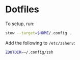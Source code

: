 # Dotfiles

To setup, run:

```sh
stow --target=$HOME/.config .
```

Add the following to `/etc/zshenv`:

```sh
ZDOTDIR=~/.config/zsh
```
